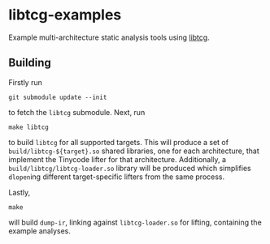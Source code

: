 # libtcg-examples

Example multi-architecture static analysis tools using [libtcg](https://github.com/AntonJohansson/qemu-libtcg).

## Building

Firstly run
```
git submodule update --init
```
to fetch the `libtcg` submodule. Next, run
```
make libtcg
```
to build `libtcg` for all supported targets. This will produce a set of `build/libtcg-${target}.so` shared libraries, one for each architecture, that implement the Tinycode lifter for that architecture. Additionally, a `build/libtcg/libtcg-loader.so` library will be produced which simplifies `dlopen`ing different target-specific lifters from the same process.

Lastly,
```
make
```
will build `dump-ir`, linking against `libtcg-loader.so` for lifting, containing the example analyses.
